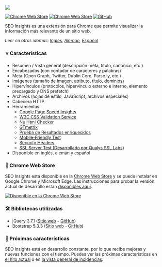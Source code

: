 ![](img/seo-insights-header.png)

[![Chrome Web Store](https://img.shields.io/chrome-web-store/v/nlkopdpfkbifcibdoecnfabipofhnoom?style=flat-square)](https://chromewebstore.google.com/detail/seo-insights/nlkopdpfkbifcibdoecnfabipofhnoom?hl=es)
[![Chrome Web Store](https://img.shields.io/chrome-web-store/users/nlkopdpfkbifcibdoecnfabipofhnoom?style=flat-square)](https://chromewebstore.google.com/detail/seo-insights/nlkopdpfkbifcibdoecnfabipofhnoom?hl=es)
[![GitHub](https://img.shields.io/github/license/seo-insights/seo-insights?style=flat-square)](https://github.com/SEO-Insights/seo-insights/blob/main/LICENSE)

SEO Insights es una extensión para Chrome que permite visualizar la información más relevante de un sitio web.

_Leer en otros idomas: [Inglés](README.md), [Alemán](README.de.md), [Español](README.es.md)_

### :star: Características

- Resumen / Vista general (descripción meta, título, canónico, etc.)
- Encabezados (con contador de caracteres y palabras)
- Meta (Open Graph, Twitter, Dublin Core, Parse.ly, etc.)
- Imágenes (tamaño de imagen, atributo, título, dominios)
- Hipervínculos (protocolos, hipervínculo externo e interno, elemento precargado y DNS prefetch)
- Archivos (hojas de estilo, JavaScript, archivos especiales)
- Cabecera HTTP
- Herramientas
  - [Google Page Speed Insights](https://developers.google.com/speed/pagespeed/insights/)
  - [W3C CSS Validation Service](https://jigsaw.w3.org/css-validator/)
  - [Nu Html Checker](https://validator.w3.org/nu/)
  - [GTmetrix](https://gtmetrix.com/)
  - [Prueba de Resultados enriquecidos](https://search.google.com/test/rich-results)
  - [Mobile-Friendly Test](https://search.google.com/test/mobile-friendly)
  - [Security Headers](https://securityheaders.com/)
  - [SSL Server Test (Desarrollado por Qualys SSL Labs)](https://www.ssllabs.com/ssltest/)
- Disponible en inglés, alemán y español

### :rocket: Chrome Web Store

SEO Insights está disponible en la [Chrome Web Store](https://chromewebstore.google.com/detail/seo-insights/nlkopdpfkbifcibdoecnfabipofhnoom?hl=es) y se puede instalar en Google Chrome y Microsoft Edge. Las instrucciones para probar la versión actual de desarrollo están [disponibles aquí](https://github.com/SEO-Insights/seo-insights/wiki/Development).

[![Disponible en la Chrome Web Store](img/available-in-the-chrome-web-store.png)](https://chromewebstore.google.com/detail/seo-insights/nlkopdpfkbifcibdoecnfabipofhnoom?hl=es)

### :hammer_and_wrench: Bibliotecas utilizadas

- jQuery 3.7.1 ([Sitio web](https://jquery.com/) - [GitHub](https://github.com/jquery/jquery))
- Bootstrap 5.3.3 ([Sitio web](https://getbootstrap.com/docs/5.3/getting-started/introduction/) - [GitHub](https://github.com/twbs/bootstrap))

### :tada: Próximas características

SEO Insights está en desarrollo constante, por lo que recibe mejoras y nuevas funciones con el tiempo. Puedes ver las próximas características en [el hito actual](https://github.com/SEO-Insights/seo-insights/milestone/7) o en [la vista general de incidencias](https://github.com/SEO-Insights/seo-insights/issues).
